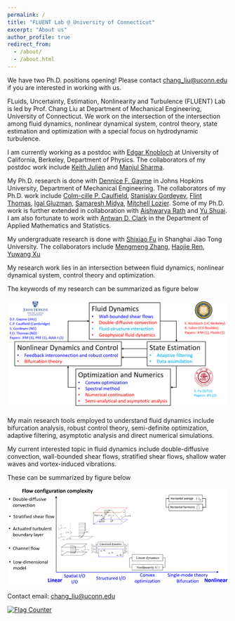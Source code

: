 ```yaml
---
permalink: /
title: "FLUENT Lab @ University of Connecticut"
excerpt: "About us"
author_profile: true
redirect_from: 
  - /about/
  - /about.html
---
```


We have two Ph.D. positions opening! Please contact chang_liu@uconn.edu if you are interested in working with us. 

FLuids, Uncertainty, Estimation, Nonlinearity and Turbulence (FLUENT) Lab is led by Prof. Chang Liu at Department of Mechanical Engineering, University of Connecticut. We work on the intersection of the intersection among fluid dynamics, nonlinear dynamical system, control theory, state estimation and optimization with a special focus on hydrodynamic turbulence. 

I am currently working as a postdoc with [Edgar Knobloch](https://physics.berkeley.edu/people/faculty/edgar-knobloch) at University of California, Berkeley, Department of Physics. The collaborators of my postdoc work include [Keith Julien](https://www.colorado.edu/amath/keith-julien-0) and [Manjul Sharma](https://scholar.google.com/citations?hl=en&user=O0spKioAAAAJ).

My Ph.D. research is done with [Dennice F. Gayme](https://engineering.jhu.edu/gayme/) in Johns Hopkins University, Department of Mechanical Engineering. The collaborators of my Ph.D. work include [Colm-cille P. Caulfield](http://www.damtp.cam.ac.uk/person/cpc12), [Stanislav Gordeyev](https://aero-optics.nd.edu/people/members/stanislav-gordeyev/), [Flint Thomas](https://engineering.nd.edu/faculty/flint-thomas/), [Igal Gluzman](https://scholar.google.com/citations?user=f8mjPWIAAAAJ&hl=en), [Samaresh Midya](https://scholar.google.com/citations?user=yErZKGUAAAAJ&hl=en), [Mitchell Lozier](https://scholar.google.com/citations?user=YOEWO7QAAAAJ&hl=en). Some of my Ph.D. work is further extended in collaboration with [Aishwarya Rath](https://scholar.google.com/citations?user=I8_grjYAAAAJ&hl=en) and [Yu Shuai](https://scholar.google.com/citations?user=5gI4G0kAAAAJ&hl=en). I am also fortunate to work with [Antwan D. Clark](https://www.researchgate.net/profile/Antwan-Clark) in the Department of Applied Mathematics and Statistics. 

My undergraduate research is done with [Shixiao Fu](https://scholar.google.com/citations?user=ROYLltsAAAAJ&hl=en) in Shanghai Jiao Tong University. The collaborators include [Mengmeng Zhang](https://scholar.google.com/citations?user=W8B0eloAAAAJ&hl=en), [Haojie Ren](https://scholar.google.com/citations?user=Su2DFawAAAAJ&hl=en), [Yuwang Xu](https://scholar.google.com/citations?user=VSzjUgcAAAAJ&hl=en)

My research work lies in an intersection between fluid dynamics, nonlinear dynamical system, control theory and optimization.

The keywords of my research can be summarized as figure below

<img src='/images/research_summary.png'>

My main research tools employed to understand fluid dynamics include bifurcation analysis, robust control theory, semi-definite optimization, adaptive filtering, asymptotic analysis and direct numerical simulations.

My current interested topic in fluid dynamics include double-diffusive convection, wall-bounded shear flows, stratified shear flows, shallow water waves and vortex-induced vibrations.

These can be summarized by figure below

<img src='/images/research_summary_framework.png'>

Contact email: chang_liu@uconn.edu

<a href="https://info.flagcounter.com/91MI"><img src="https://s01.flagcounter.com/map/91MI/size_m/txt_000000/border_CCCCCC/pageviews_1/viewers_0/flags_0/" alt="Flag Counter" border="0"></a>